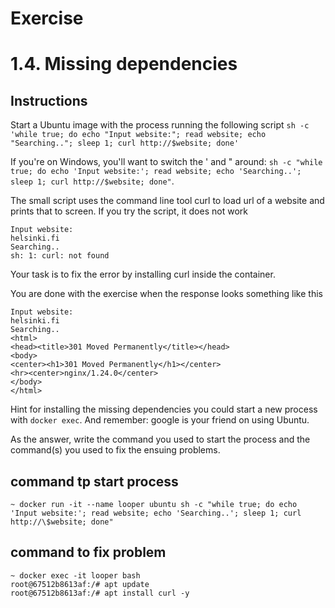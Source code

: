 # Exercise
# 1.4. Missing dependencies
## Instructions

Start a Ubuntu image with the process running the following script ``sh -c 'while true; do echo "Input website:"; read website; echo "Searching.."; sleep 1; curl http://$website; done'``

If you're on Windows, you'll want to switch the ' and " around: ``sh -c "while true; do echo 'Input website:'; read website; echo 'Searching..'; sleep 1; curl http://$website; done"``.

The small script uses the command line tool curl to load url of a website and prints that to screen. If you try the script, it does not work

```
Input website:
helsinki.fi
Searching..
sh: 1: curl: not found
```
Your task is to fix the error by installing curl inside the container.

You are done with the exercise when the response looks something like this

```
Input website:
helsinki.fi
Searching..
<html>
<head><title>301 Moved Permanently</title></head>
<body>
<center><h1>301 Moved Permanently</h1></center>
<hr><center>nginx/1.24.0</center>
</body>
</html>
```
Hint for installing the missing dependencies you could start a new process with ``docker exec``. And remember: google is your friend on using Ubuntu.


As the answer, write the command you used to start the process and the command(s) you used to fix the ensuing problems.

## command tp start process
```
~ docker run -it --name looper ubuntu sh -c "while true; do echo 'Input website:'; read website; echo 'Searching..'; sleep 1; curl http://\$website; done" 
```
## command to fix problem
```
~ docker exec -it looper bash
root@67512b8613af:/# apt update
root@67512b8613af:/# apt install curl -y
```
